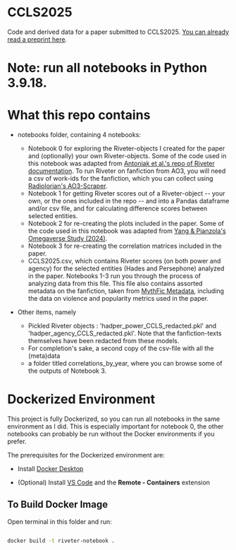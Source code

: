 # CCLS2025
Code and derived data for a paper submitted to CCLS2025. [You can already read a preprint here](https://tuprints.ulb.tu-darmstadt.de/30143/).

# Note: run all notebooks in Python 3.9.18.

# What this repo contains
- notebooks folder, containing 4 notebooks:
    - Notebook 0 for exploring the Riveter-objects I created for the paper and (optionally) your own Riveter-objects. Some of the code used in this notebook was adapted from [Antoniak et al.'s repo of Riveter documentation](https://github.com/maartensap/riveter-nlp). To run Riveter on fanfiction from AO3, you will need a csv of work-ids for the fanfiction, which you can collect using [Radiolorian's AO3-Scraper](https://github.com/radiolarian/AO3Scraper).
    - Notebook 1 for getting Riveter scores out of a Riveter-object -- your own, or the ones included in the repo -- and into a Pandas dataframe and/or csv file, and for calculating difference scores between selected entities.
    - Notebook 2 for re-creating the plots included in the paper. Some of the code used in this notebook was adapted from [Yang & Pianzola's Omegaverse Study (2024)](https://github.com/GOLEM-lab/Omegaverse_Study).
    - Notebook 3 for re-creating the correlation matrices included in the paper. 
    - CCLS2025.csv, which contains Riveter scores (on both power and agency) for the selected entities (Hades and Persephone) analyzed in the paper. Notebooks 1-3 run you through the process of analyzing data from this file. This file also contains assorted metadata on the fanfiction, taken from [MythFic Metadata](https://doi.org/10.34973/2mye-8468), including the data on violence and popularity metrics used in the paper.

- Other items, namely
    - Pickled Riveter objects : 'hadper_power_CCLS_redacted.pkl' and 'hadper_agency_CCLS_redacted.pkl'. Note that the fanfiction-texts themselves have been redacted from these models.
    - For completion's sake, a second copy of the csv-file with all the (meta)data
    - a folder titled correlations_by_year, where you can browse some of the outputs of Notebook 3.


# Dockerized Environment
This project is fully Dockerized, so you can run all notebooks in the same environment as I did. This is especially important for notebook 0, the other notebooks can probably be run without the Docker environments if you prefer.  

The prerequisites for the Dockerized environment are:

- Install [Docker Desktop](https://www.docker.com/products/docker-desktop)

- (Optional) Install [VS Code](https://code.visualstudio.com/) and the **Remote - Containers** extension

## To Build Docker Image

Open terminal in this folder and run:

```bash

docker build -t riveter-notebook .